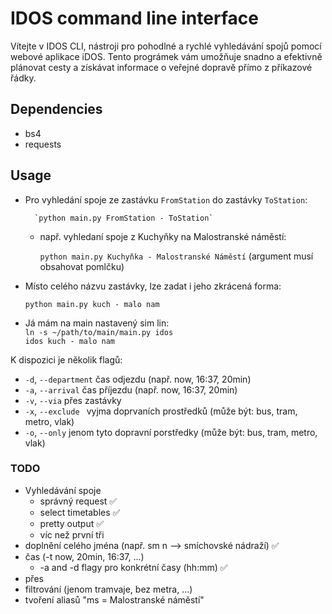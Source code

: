 # IDOS command line interface

Vítejte v IDOS CLI, nástroji pro pohodlné a rychlé vyhledávání spojů pomocí webové aplikace iDOS. Tento prográmek vám umožňuje snadno a efektivně plánovat cesty a získávat informace o veřejné dopravě přímo z příkazové řádky.

## Dependencies

* bs4
* requests

## Usage

* Pro vyhledání spoje ze zastávku `FromStation` do zastávky `ToStation`:

        `python main.py FromStation - ToStation`

    - např. vyhledaní spoje z Kuchyňky na Malostranské náměstí:

        `python main.py Kuchyňka - Malostranské Náměstí` (argument musí obsahovat pomlčku)

* Místo celého názvu zastávky, lze zadat i jeho zkrácená forma:

    `python main.py kuch - malo nam`

* Já mám na main nastavený sim lin:   
    `ln -s ~/path/to/main/main.py idos`   
    `idos kuch - malo nam`   

K dispozici je několik flagů:
*  `-d`, `--department` čas odjezdu (např. now, 16:37, 20min)
*  `-a`, `--arrival`    čas příjezdu (např. now, 16:37, 20min)
*  `-v`, `--via`        přes zastávky
*  `-x`, `--exclude `   vyjma doprvaních prostředků (může být: bus, tram, metro, vlak)
*  `-o`, `--only`       jenom tyto dopravní porstředky (může být: bus, tram, metro, vlak)

### TODO

* Vyhledávání spoje
    * správný request ✅
    * select timetables ✅
    * pretty output ✅
    * víc než první tři
* doplnění celého jména (např. sm n --> smíchovské nádraží) ✅
* čas (-t now, 20min, 16:37, ...)
    * -a and -d flagy pro konkrétní časy (hh:mm) ✅
* přes
* filtrování (jenom tramvaje, bez metra, ...)
* tvoření aliasů "ms = Malostranské náměstí"

